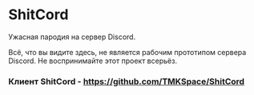 # ShitCord
Ужасная пародия на сервер Discord.

Всё, что вы видите здесь, не является рабочим прототипом сервера Discord. Не воспринимайте этот проект всерьёз.
### Клиент ShitCord - https://github.com/TMKSpace/ShitCord